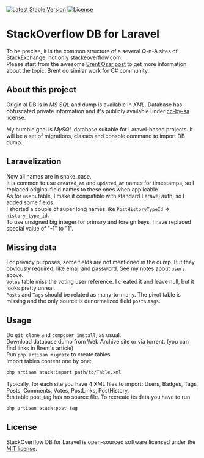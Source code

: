 [![Latest Stable Version](https://poser.pugx.org/artoodetoo/so-example/v/stable)](https://packagist.org/packages/artoodetoo/so-example)
[![License](https://poser.pugx.org/artoodetoo/so-example/license)](https://packagist.org/packages/artoodetoo/so-example)

# StackOverflow DB for Laravel

To be precise, it is the common structure of a several Q-n-A sites of StackExchange, not only stackeoverflow.com.  
Please start from the awesome [Brent Ozar post](https://www.brentozar.com/archive/2015/10/how-to-download-the-stack-overflow-database-via-bittorrent/) to get more information about the topic.
Brent do similar work for C# community.

## About this project

Origin al DB is in *MS SQL* and dump is available in *XML*. 
Database has obfuscated private information and it's publicly available under [cc-by-sa](https://creativecommons.org/licenses/by-sa/4.0/) license.

My humble goal is *MySQL* database suitable for Laravel-based projects. 
It will be a set of migrations, classes and console command to import DB dump.

## Laravelization

Now all names are in snake_case.  
It is common to use `created_at` and `updated_at` names for timestamps, so I replaced original field names to these ones when applicable.  
As for `users` table, I make it compatible with standard Laravel auth, so I added some fields.  
I shorted a couple of super long names like `PostHistoryTypeId` => `history_type_id`.  
To use unsigned big integer for primary and foreign keys, I have replaced special value of "-1" to "1".       

## Missing data

For privacy purposes, some fields are not mentioned in the dump. But they obviously required, like email and password. See my notes about `users` above.   
`Votes` table miss the voting user reference. I created it and leave null, but it looks pretty unreal.  
`Posts` and `Tags` should be related as many-to-many. The pivot table is missing and the only source is denormalized field `posts`.`tags`.   
  
## Usage

Do `git clone` and `composer install`, as usual.  
Download database dump from Web Archive site or via torrent. (you can find links in  Brent's article)  
Run `php artisan migrate` to create tables.  
Import tables content one by one:

```bash
php artisan stack:import path/to/Table.xml
```
Typically, for each site you have 4 XML files to import: Users, Badges, Tags, Posts, Comments, Votes, PostLinks, PostHistory.  
5th table post_tag has no source file. To recreate its data you have to run

```bash
php artisan stack:post-tag
```

## License

StackOverflow DB for Laravel is open-sourced software licensed under the [MIT license](LICENSE.md).

